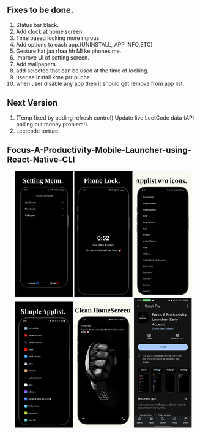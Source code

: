 ## Fixes to be done.
1. Status bar black.
2. Add clock at home screen. 
3. Time based  locking more rigrous.
4. Add options to each app.(UNINSTALL, APP INFO,ETC)
5. Gesture hat jaa rhaa hh MI ke phones me.
6. Improve UI of setting screen.
7. Add wallpapers.
8. add selected that can be used at the time of locking.
9. user se install krne prr puche.
10. when user disable any app then it should get remove from app list.



## Next Version
1. (Temp fixed by adding refresh control) Update live LeetCode data (API polling but money problem!).
2. Leetcode torture.




<h2>Focus-A-Productivity-Mobile-Launcher-using-React-Native-CLI</h2>
<p align="center">
    <img src="https://github.com/chetannn-github/Focus-A-Productivity-Mobile-Launcher-using-React-Native-CLI/blob/main/assets/preview/leetcode.png" width="30%" />
    <img src="https://github.com/chetannn-github/Focus-A-Productivity-Mobile-Launcher-using-React-Native-CLI/blob/main/assets/preview/lock.png" width="30%" />
    <img src="https://github.com/chetannn-github/Focus-A-Productivity-Mobile-Launcher-using-React-Native-CLI/blob/main/assets/preview/app%20drawer%202.png" width="30%" />
    <img src="https://github.com/chetannn-github/Focus-A-Productivity-Mobile-Launcher-using-React-Native-CLI/blob/main/assets/preview/app%20drawer.png" width="30%" />
    <img src="https://github.com/chetannn-github/Focus-A-Productivity-Mobile-Launcher-using-React-Native-CLI/blob/main/assets/preview/home.png" width="30%" />
    <img src="https://github.com/chetannn-github/Focus-A-Productivity-Mobile-Launcher-using-React-Native-CLI/blob/main/assets/preview/playstore.jpg" width="30%" />
</p>
